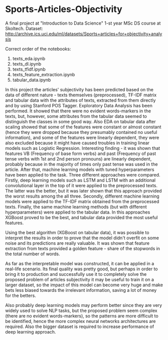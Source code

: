 # Sports-Articles-Objectivity
A final project at "Introduction to Data Science" 1-st year MSc DS course at Skoltech. Dataset: http://archive.ics.uci.edu/ml/datasets/Sports+articles+for+objectivity+analysis

Correct order of the notebooks:

1. texts_eda.ipynb
2. texts_dl.ipynb
3. texts_tfidf.ipynb
4. texts_feature_extraction.ipynb
5. tabular_data.ipynb

In this project the articles' subjectivity has been predicted based on the data of different nature - texts themselves (preprocessed), TF-IDF matrix and tabular data with the attributes of texts, extracted from them directly and by using Stanford POS Tagger. Exploratory Data Analysis has been performed. It showed that there were no evident words-markers in the texts, but, however, some attributes from the tabular data seemed to distinguish the classes in some good way. Also EDA on tabular data after scaling showed that some of the features were constant or almost constant (hence they were dropped because they presumably contained no useful information), and some of the features were linearly dependent, they were also excluded because it might have caused troubles in training linear models such as Logistic Regression. Interesting finding - it was shown that features VB (Frequency of base form verbs) and past (Frequency of past tense verbs with 1st and 2nd person pronouns) are linearly dependent, probably because in the majority of times only past tense was used in the article. After that, machine learning models with tuned hyperparameters have been applied to the task. Three different approaches were compared. Firstly, deep learning models such as LSTM and LSTM with an additional convolutional layer in the top of it were applied to the preprocessed texts. The latter was the better, but it was later shown that this approach provided the worst results among the all three. Secondly, different machine learning models were applied to the TF-IDF matrix obtained from the preprocessed texts. Finally, the same machine learning methods (but with different hyperparameters) were applied to the tabular data. In this approaches XGBoost proved to be the best, and tabular data provided the most useful features.

Using the best algorithm (XGBoost on tabular data), it was possible to interpret the results in order to prove that the model didn't overfit on some noise and its predictions are really valuable. It was shown that feature extraction from texts provided a golden feature - share of the stopwords in the total number of words.

As far as the interpretable model was constructed, it can be applied in a real-life scenario. Its final quality was pretty good, but perhaps in order to bring it to production and successfully use it to completely solve the proposed problem of articles subjectivity it may be useful to train it on a larger dataset, so the impact of this model can become very huge and make bets less biased towards the irrelevant information, saving a lot of money for the betters.

Also probably deep learning models may perform better since they are very widely used to solve NLP tasks, but the proposed problem seem complex (there are no evident words-markers), so the patterns are more difficult to be identified, hence the more complex neural networks architectures are required. Also the bigger dataset is required to increase performance of deep learning approach.
